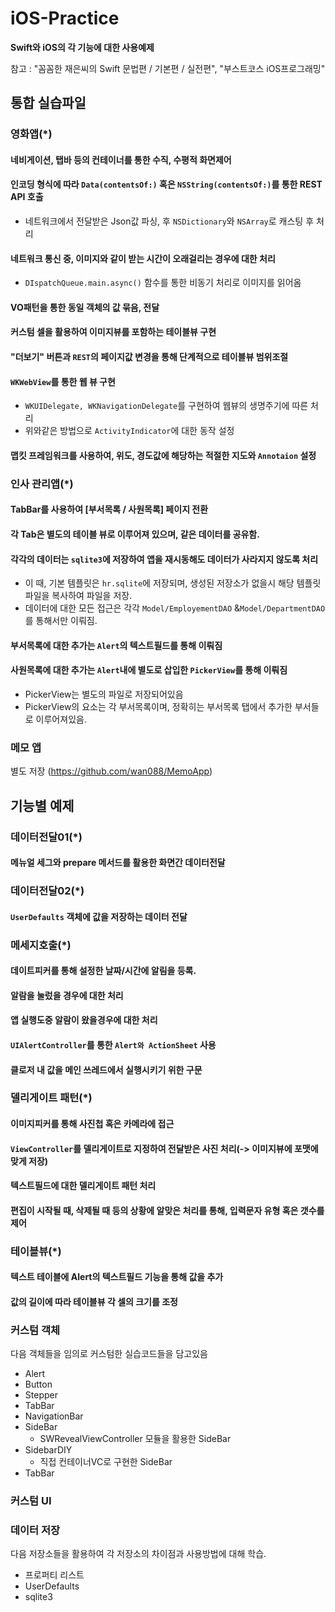 # iOS-Practice
**Swift와 iOS의 각 기능에 대한 사용예제**  


참고 : "꼼꼼한 재은씨의 Swift 문법편 / 기본편 / 실전편", "부스트코스 iOS프로그래밍"  


## 통합 실습파일
### 영화앱(*)
#### 네비게이션, 탭바 등의 컨테이너를 통한 수직, 수평적 화면제어
#### 인코딩 형식에 따라 `Data(contentsOf:)` 혹은 `NSString(contentsOf:)`를 통한 REST API 호출
* 네트워크에서 전달받은 Json값 파싱, 후 `NSDictionary`와 `NSArray`로 캐스팅 후 처리
#### 네트워크 통신 중, 이미지와 같이 받는 시간이 오래걸리는 경우에 대한 처리
* `DIspatchQueue.main.async()` 함수를 통한 비동기 처리로 이미지를 읽어옴
#### VO패턴을 통한 동일 객체의 값 묶음, 전달
#### 커스텀 셀을 활용하여 이미지뷰를 포함하는 테이블뷰 구현
#### "더보기" 버튼과 `REST`의 페이지값 변경을 통해 단계적으로 테이블뷰 범위조절
#### `WKWebView`를 통한 웹 뷰 구현
  * `WKUIDelegate, WKNavigationDelegate`를 구현하여 웹뷰의 생명주기에 따른 처리
  * 위와같은 방법으로 `ActivityIndicator`에 대한 동작 설정
#### 맵킷 프레임워크를 사용하여, 위도, 경도값에 해당하는 적절한 지도와 `Annotaion` 설정

### 인사 관리앱(*)
#### TabBar를 사용하여 [부서목록 / 사원목록] 페이지 전환
#### 각 Tab은 별도의 테이블 뷰로 이루어져 있으며, 같은 데이터를 공유함.
#### 각각의 데이터는 `sqlite3`에 저장하여 앱을 재시동해도 데이터가 사라지지 않도록 처리
  * 이 때, 기본 템플릿은 `hr.sqlite`에 저장되며, 생성된 저장소가 없을시 해당 템플릿파일을 복사하여 파일을 저장.
  * 데이터에 대한 모든 접근은 각각 `Model/EmployementDAO` &`Model/DepartmentDAO` 를 통해서만 이뤄짐.
#### 부서목록에 대한 추가는 `Alert`의 텍스트필드를 통해 이뤄짐
#### 사원목록에 대한 추가는 `Alert`내에 별도로 삽입한 `PickerView`를 통해 이뤄짐
  * PickerView는 별도의 파일로 저장되어있음
  * PickerView의 요소는 각 부서목록이며, 정확히는 부서목록 탭에서 추가한 부서들로 이루어져있음.

### 메모 앱
별도 저장 (https://github.com/wan088/MemoApp)

## 기능별 예제
### 데이터전달01(*)
#### 메뉴얼 세그와 prepare 메서드를 활용한 화면간 데이터전달


### 데이터전달02(*)
#### `UserDefaults` 객체에 값을 저장하는 데이터 전달


### 메세지호출(*)
#### 데이트피커를 통해 설정한 날짜/시간에 알림을 등록.
#### 알람을 눌렀을 경우에 대한 처리
#### 앱 실행도중 알람이 왔을경우에 대한 처리
#### `UIAlertController`를 통한 `Alert와 ActionSheet` 사용
#### 클로저 내 값을 메인 쓰레드에서 실행시키기 위한 구문


### 델리게이트 패턴(*)
#### 이미지피커를 통해 사진첩 혹은 카메라에 접근
#### `ViewController`를 델리게이트로 지정하여 전달받은 사진 처리(-> 이미지뷰에 포맷에 맞게 저장)
#### 텍스트필드에 대한 델리게이트 패턴 처리
#### 편집이 시작될 때, 삭제될 때 등의 상황에 알맞은 처리를 통해, 입력문자 유형 혹은 갯수를 제어


### 테이블뷰(*)
#### 텍스트 테이블에 Alert의 텍스트필드 기능을 통해 값을 추가
#### 값의 길이에 따라 테이블뷰 각 셀의 크기를 조정

### 커스텀 객체
다음 객체들을 임의로 커스텀한 실습코드들을 담고있음
* Alert
* Button
* Stepper
* TabBar
* NavigationBar
* SideBar
  * SWRevealViewController 모듈을 활용한 SideBar
* SidebarDIY
  * 직접 컨테이너VC로 구현한 SideBar
* TabBar
### 커스텀 UI

### 데이터 저장
다음 저장소들을 활용하여 각 저장소의 차이점과 사용방법에 대해 학습.
* 프로퍼티 리스트
* UserDefaults
* sqlite3


